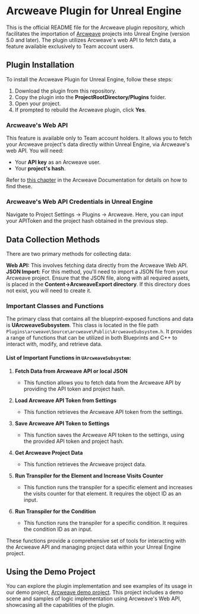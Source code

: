 # Arcweave Plugin for Unreal Engine

This is the official README file for the Arcweave plugin repository, which facilitates the importation of [Arcweave](https://arcweave.com/) projects into Unreal Engine (version 5.0 and later). 
The plugin utilizes Arcweave's web API to fetch data, a feature available exclusively to Team account users.

## Plugin Installation

To install the Arcweave Plugin for Unreal Engine, follow these steps:

1. Download the plugin from this repository.
2. Copy the plugin into the **ProjectRootDirectory/Plugins** folder.
3. Open your project.
4. If prompted to rebuild the Arcweave plugin, click **Yes**.

### Arcweave's Web API

This feature is available only to Team account holders. It allows you to fetch your Arcweave project's data directly within Unreal Engine, via Arcweave's web API. You will need:

- Your **API key** as an Arcweave user.
- Your **project's hash**.

Refer to [this chapter](https://arcweave.com/docs/1.0/api) in the Arcweave Documentation for details on how to find these.

### Arcweave's Web API Credentials in Unreal Engine

Navigate to Project Settings -> Plugins -> Arcweave. Here, you can input your APIToken and the project hash obtained in the previous step.

## Data Collection Methods
There are two primary methods for collecting data:

**Web API:** This involves fetching data directly from the Arcweave Web API.
**JSON Import:** For this method, you'll need to import a JSON file from your Arcweave project. Ensure that the JSON file, along with all required assets, is placed in the **Content->ArcweaveExport directory**. If this directory does not exist, you will need to create it.

### Important Classes and Functions

The primary class that contains all the blueprint-exposed functions and data is **UArcweaveSubsystem**. This class is located in the file path `Plugins\arcweave\Source\arcweave\Public\ArcweaveSubsystem.h`. 
It provides a range of functions that can be utilized in both Blueprints and C++ to interact with, modify, and retrieve data.

#### List of Important Functions in `UArcweaveSubsystem`:

1. **Fetch Data from Arcweave API or local JSON**
   - This function allows you to fetch data from the Arcweave API by providing the API token and project hash.

2. **Load Arcweave API Token from Settings**
   - This function retrieves the Arcweave API token from the settings.

3. **Save Arcweave API Token to Settings**
   - This function saves the Arcweave API token to the settings, using the provided API token and project hash.

4. **Get Arcweave Project Data**
   - This function retrieves the Arcweave project data.

5. **Run Transpiler for the Element and Increase Visits Counter**
   - This function runs the transpiler for a specific element and increases the visits counter for that element. It requires the object ID as an input.

6. **Run Transpiler for the Condition**
   - This function runs the transpiler for a specific condition. It requires the condition ID as an input.

These functions provide a comprehensive set of tools for interacting with the Arcweave API and managing project data within your Unreal Engine project.

## Using the Demo Project

You can explore the plugin implementation and see examples of its usage in our demo project, [Arcweave demo project](https://github.com/Arcweave/arcweave-unreal-example). 
This project includes a demo scene and samples of logic implementation using Arcweave's Web API, showcasing all the capabilities of the plugin.
